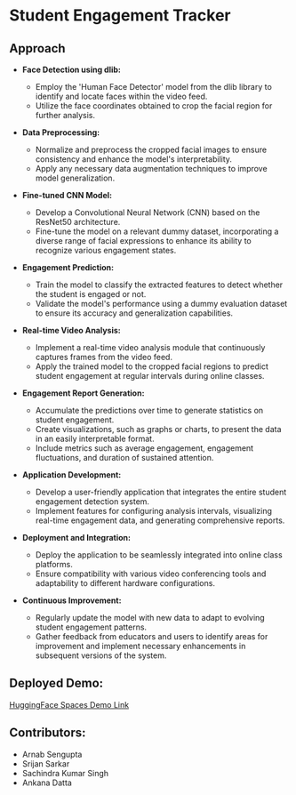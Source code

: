 # Student Engagement Tracker

## Approach
- **Face Detection using dlib:**
  - Employ the 'Human Face Detector' model from the dlib library to identify and locate faces within the video feed.
  - Utilize the face coordinates obtained to crop the facial region for further analysis.

- **Data Preprocessing:**
  - Normalize and preprocess the cropped facial images to ensure consistency and enhance the model's interpretability.
  - Apply any necessary data augmentation techniques to improve model generalization.

- **Fine-tuned CNN Model:**
  - Develop a Convolutional Neural Network (CNN) based on the ResNet50 architecture.
  - Fine-tune the model on a relevant dummy dataset, incorporating a diverse range of facial expressions to enhance its ability to recognize various engagement states.

- **Engagement Prediction:**
  - Train the model to classify the extracted features to detect whether the student is engaged or not.
  - Validate the model's performance using a dummy evaluation dataset to ensure its accuracy and generalization capabilities.

- **Real-time Video Analysis:**
  - Implement a real-time video analysis module that continuously captures frames from the video feed.
  - Apply the trained model to the cropped facial regions to predict student engagement at regular intervals during online classes.
- **Engagement Report Generation:**
  - Accumulate the predictions over time to generate statistics on student engagement.
  - Create visualizations, such as graphs or charts, to present the data in an easily interpretable format.
  - Include metrics such as average engagement, engagement fluctuations, and duration of sustained attention.

- **Application Development:**
  - Develop a user-friendly application that integrates the entire student engagement detection system.
  - Implement features for configuring analysis intervals, visualizing real-time engagement data, and generating comprehensive reports.

- **Deployment and Integration:**
  - Deploy the application to be seamlessly integrated into online class platforms.
  - Ensure compatibility with various video conferencing tools and adaptability to different hardware configurations.

- **Continuous Improvement:**
  - Regularly update the model with new data to adapt to evolving student engagement patterns.
  - Gather feedback from educators and users to identify areas for improvement and implement necessary enhancements in subsequent versions of the system.

## Deployed Demo:
[HuggingFace Spaces Demo Link](https://huggingface.co/spaces/asengupta07/EngagementTracker)

## Contributors:
- Arnab Sengupta
- Srijan Sarkar
- Sachindra Kumar Singh
- Ankana Datta
